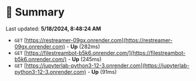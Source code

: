 # 📖 Summary
Last updated: **5/18/2024, 8:48:24 AM**

- `GET` [https://restreamer-09gx.onrender.com](https://restreamer-09gx.onrender.com) - **Up** (282ms)
- `GET` [https://filestreambot-b5k6.onrender.com/](https://filestreambot-b5k6.onrender.com/) - **Up** (245ms)
- `GET` [https://jupyterlab-python3-12-3.onrender.com](https://jupyterlab-python3-12-3.onrender.com) - **Up** (91ms)
